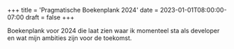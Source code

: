+++
title = 'Pragmatische Boekenplank 2024'
date = 2023-01-01T08:00:00-07:00
draft = false
+++

Boekenplank voor 2024 die laat zien waar ik momenteel sta als developer en wat mijn ambities zijn voor de toekomst.
